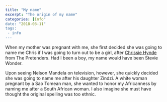 ```yaml
---
title: "My name"
excerpt: "The origin of my name"
categories: [Info"
date: "2018-03-11"
tags:
 - info
---
```

When my mother was pregnant with me, she first decided she was going to name me Chris if I was going to turn out to be a girl, after [Chrissie Hynde](https://en.wikipedia.org/wiki/Chrissie_Hynde) from The Pretenders. Had I been a boy, my name would have been Stevie Wonder.

Upon seeing Nelson Mandela on television, however, she quickly decided she was going to name me after his daughter Zindzi. A white woman pregnant by a Sao Tomean man, she wanted to honor my Africanness by naming me after a South African woman. I also imagine she must have thought the original spelling was too ethnic.